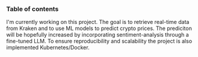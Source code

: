 ### Table of contents

I'm currently working on this project. The goal is to retrieve real-time data from Kraken and to use ML models to predict crypto prices. The prediciton will be hopefully increased by incorporating sentiment-analysis through a fine-tuned LLM. To ensure reproducibility and scalability the project is also implemented Kubernetes/Docker.
